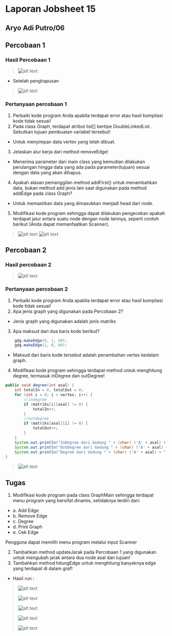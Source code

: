 # Laporan Jobsheet 15

## Aryo Adi Putro/06

## Percobaan 1

### Hasil Percobaan 1

> ![alt text](image.png)
- Setelah penghapusan
> ![alt text](image-1.png)

### Pertanyaan percobaan 1

1. Perbaiki kode program Anda apabila terdapat error atau hasil kompilasi kode tidak sesuai!
2. Pada class Graph, terdapat atribut list[] bertipe DoubleLinkedList. Sebutkan tujuan pembuatan variabel tersebut!
- Untuk menyimpan data vertex yang telah dibuat.

3. Jelaskan alur kerja dari method removeEdge!
- Menerima parameter dari main class yang kemudian dilakukan perulangan hingga data yang ada pada parameter(tujuan) sesuai dengan data yang akan dihapus.

4. Apakah alasan pemanggilan method addFirst() untuk menambahkan data, bukan method add jenis lain saat digunakan pada method addEdge pada class Graph?
- Untuk memastikan data yang dimasukkan menjadi head dari node.

5. Modifikasi kode program sehingga dapat dilakukan pengecekan apakah terdapat jalur antara suatu node dengan node lainnya, seperti contoh berikut (Anda dapat memanfaatkan Scanner).
> ![alt text](image-3.png)
> ![alt text](image-2.png)

## Percobaan 2

### Hasil percobaan 2

> ![alt text](image-4.png)

### Pertanyaan percobaan 2

1. Perbaiki kode program Anda apabila terdapat error atau hasil kompilasi kode tidak sesuai!
2. Apa jenis graph yang digunakan pada Percobaan 2?
- Jenis graph yang digunakan adalah jenis matriks

3. Apa maksud dari dua baris kode berikut?
``` java
    gdg.makeEdge(0, 1, 50);
    gdg.makeEdge(1, 0, 60);
```
- Maksud dari baris kode tersebut adalah penambahan vertex kedalam graph.

4. Modifikasi kode program sehingga terdapat method untuk menghitung degree, termasuk inDegree dan outDegree!
``` java
public void degree(int asal) {
    int totalIn = 0, totalOut = 0;
    for (int i = 0; i < vertex; i++) {
        //indegree
        if (matriks[i][asal] != 0) {
            totalIn++;
        }
        //outdegree
        if (matriks[asal][i] != 0) {
            totalOut++;   
        }
    }
    System.out.println("InDegree dari Gedung " + (char) ('A' + asal) + "    : " + totalIn);
    System.out.println("OutDegree dari Gedung " + (char) ('A' + asal) + "   : " + totalOut);
    System.out.println("Degree dari Gedung " + (char) ('A' + asal) + "      : " + (totalIn + totalOut));
}
```
> ![alt text](image-5.png)

## Tugas

1. Modifikasi kode program pada class GraphMain sehingga terdapat menu program yang bersifat
dinamis, setidaknya terdiri dari:
- a. Add Edge
- b. Remove Edge
- c. Degree
- d. Print Graph
- e. Cek Edge

Pengguna dapat memilih menu program melalui input Scanner

2. Tambahkan method updateJarak pada Percobaan 1 yang digunakan untuk mengubah jarak antara dua node asal dan tujuan!
3. Tambahkan method hitungEdge untuk menghitung banyaknya edge yang terdapat di dalam graf!

- Hasil run :
> ![alt text](image-6.png)
>
> ![alt text](image-7.png)
>
> ![alt text](image-8.png)
>
> ![alt text](image-9.png)
>
> ![alt text](image-10.png)